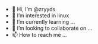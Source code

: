 - 👋 Hi, I’m @zryyds
- 👀 I’m interested in linux
- 🌱 I’m currently learning ...
- 💞️ I’m looking to collaborate on ...
- 📫 How to reach me ...

<!---
zryyds/zryyds is a ✨ special ✨ repository because its `README.md` (this file) appears on your GitHub profile.
You can click the Preview link to take a look at your changes.
--->
